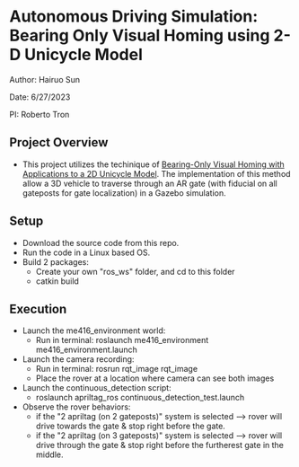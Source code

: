 # Autonomous Driving Simulation: Bearing Only Visual Homing using 2-D Unicycle Model
Author: Hairuo Sun

Date: 6/27/2023

PI: Roberto Tron

## Project Overview
* This project utilizes the techinique of [Bearing-Only Visual Homing with Applications to a 2D Unicycle Model](https://drive.google.com/file/d/1WIOy5xXWTZDirO3twJEIU080zSkGeYzU/view?usp=share_link). The implementation of this method allow a 3D vehicle to traverse through an AR gate (with fiducial on all gateposts for gate localization) in a Gazebo simulation.

## Setup
* Download the source code from this repo.
* Run the code in a Linux based OS.
* Build 2 packages:
  * Create your own "ros_ws" folder, and cd to this folder
  * catkin build

## Execution
* Launch the me416_environment world:
  * Run in terminal: roslaunch me416_environment me416_environment.launch
* Launch the camera recording:
  * Run in terminal: rosrun rqt_image rqt_image
  * Place the rover at a location where camera can see both images
* Launch the continuous_detection script:
  * roslaunch apriltag_ros continuous_detection_test.launch
* Observe the rover behaviors:
  * if the "2 apriltag (on 2 gateposts)" system is selected --> rover will drive towards the gate & stop right before the gate.
  * if the "2 apriltag (on 3 gateposts)" system is selected --> rover will drive through the gate & stop right before the furtherest gate in the middle.
